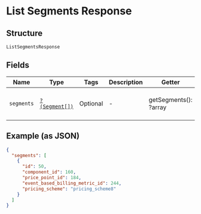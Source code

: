 
# List Segments Response

## Structure

`ListSegmentsResponse`

## Fields

| Name | Type | Tags | Description | Getter | Setter |
|  --- | --- | --- | --- | --- | --- |
| `segments` | [`?(Segment[])`](../../doc/models/segment.md) | Optional | - | getSegments(): ?array | setSegments(?array segments): void |

## Example (as JSON)

```json
{
  "segments": [
    {
      "id": 50,
      "component_id": 160,
      "price_point_id": 184,
      "event_based_billing_metric_id": 244,
      "pricing_scheme": "pricing_scheme8"
    }
  ]
}
```

